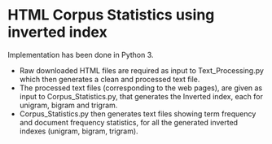 # HTML Corpus Statistics using inverted index

Implementation has been done in Python 3.

* Raw downloaded HTML files are required as input to Text_Processing.py which then generates a clean and processed text file.
* The processed text files (corresponding to the web pages), are given as input to Corpus_Statistics.py, that generates the Inverted index, each for unigram, bigram and trigram.
* Corpus_Statistics.py then generates text files showing term frequency and document frequency statistics, for all the generated inverted indexes (unigram, bigram, trigram).
